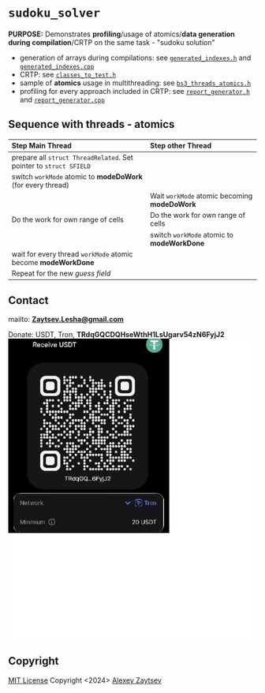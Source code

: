 # `sudoku_solver`

**PURPOSE:** Demonstrates **profiling**/usage of atomics/**data generation during compilation**/CRTP on the same task - "sudoku solution"

- generation of arrays during compilations: see [`generated_indexes.h`] and [`generated_indexes.cpp`]
- CRTP: see [`classes_to_test.h`]
- sample of **atomics** usage in multithreading: see [`bs3_threads_atomics.h`]
- profiling for every approach included in CRTP: see [`report_generator.h`] and [`report_generator.cpp`]

## Sequence with threads - atomics
|Step Main Thread|Step other Thread|
|:-|:-|
|prepare all `struct ThreadRelated`. Set pointer to `struct SFIELD`||
|switch `workMode` atomic to **modeDoWork** (for every thread)||
||Wait `workMode` atomic becoming **modeDoWork**|
|Do the work for own range of cells|Do the work for own range of cells|
||switch `workMode` atomic to **modeWorkDone**|
|wait for every thread `workMode` atomic become  **modeWorkDone**||
|Repeat for the new *guess field*||

## Contact

mailto: **Zaytsev.Lesha@gmail.com**

Donate: USDT, Tron, **TRdqGQCDQHseWthH1LsUgarv54zN6FyjJ2**
![Donate:USDT:Tron](./usdt_tron_donate.jpg)
## Copyright

[MIT License](https://opensource.org/license/mit/) Copyright <2024> [Alexey Zaytsev](https://www.linkedin.com/in/zaytsevalexey/)



[`generated_indexes.h`]:./srcsolver/generated_indexes.h
[`generated_indexes.cpp`]:./srcsolver/generated_indexes.cpp
[`classes_to_test.h`]:./srcsolver/classes_to_test.h
[`bs3_threads_atomics.h`]:./srcsolver/bs3_threads_atomics.h
[`report_generator.h`]:./srcsolver/report_generator.h
[`report_generator.cpp`]:./srcsolver/report_generator.cpp